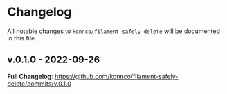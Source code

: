 # Changelog

All notable changes to `konnco/filament-safely-delete` will be documented in this file.

## v.0.1.0 - 2022-09-26

**Full Changelog**: https://github.com/konnco/filament-safely-delete/commits/v.0.1.0
